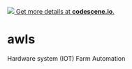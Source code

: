 [![](https://codescene.io/projects/6206/status.svg) Get more details at **codescene.io**.](https://codescene.io/projects/6206/jobs/latest-successful/results)

# awls
Hardware system (IOT) Farm Automation
